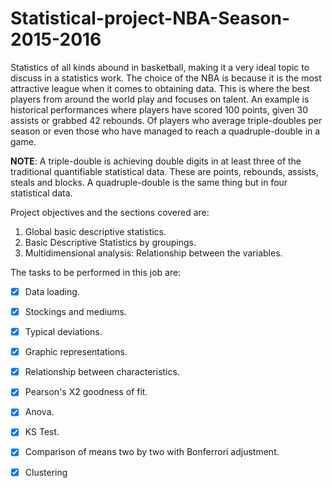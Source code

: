 # Statistical-project-NBA-Season-2015-2016

Statistics of all kinds abound in basketball, making it a very ideal topic to discuss in a statistics work. The choice of the NBA is because it is the most attractive league when it comes to obtaining data. This is where the best players from around the world play and focuses on talent. An example is historical performances where players have scored 100 points, given 30 assists or grabbed 42 rebounds. Of players who average triple-doubles per season or even those who have managed to reach a quadruple-double in a game.

**NOTE**: A triple-double is achieving double digits in at least three of the traditional quantifiable statistical data. These are points, rebounds, assists, steals and blocks. A quadruple-double is the same thing but in four statistical data.

Project objectives and the sections covered are:
1. Global basic descriptive statistics.
2. Basic Descriptive Statistics by groupings.
3. Multidimensional analysis: Relationship between the variables.

The tasks to be performed in this job are:

- [X] Data loading.
- [X] Stockings and mediums.
- [X] Typical deviations.
- [X] Graphic representations.
- [X] Relationship between characteristics.
- [X] Pearson's X2 goodness of fit.
- [X] Anova.
- [X] KS Test.
- [X] Comparison of means two by two with Bonferrori adjustment.
- [X] Clustering

